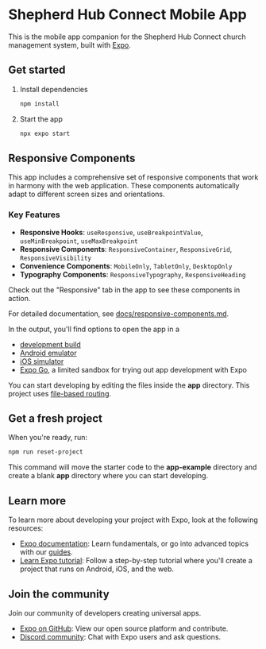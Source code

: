 # Shepherd Hub Connect Mobile App

This is the mobile app companion for the Shepherd Hub Connect church management system, built with [Expo](https://expo.dev).

## Get started

1. Install dependencies

   ```bash
   npm install
   ```

2. Start the app

   ```bash
   npx expo start
   ```

## Responsive Components

This app includes a comprehensive set of responsive components that work in harmony with the web application. These components automatically adapt to different screen sizes and orientations.

### Key Features

- **Responsive Hooks**: `useResponsive`, `useBreakpointValue`, `useMinBreakpoint`, `useMaxBreakpoint`
- **Responsive Components**: `ResponsiveContainer`, `ResponsiveGrid`, `ResponsiveVisibility`
- **Convenience Components**: `MobileOnly`, `TabletOnly`, `DesktopOnly`
- **Typography Components**: `ResponsiveTypography`, `ResponsiveHeading`

Check out the "Responsive" tab in the app to see these components in action.

For detailed documentation, see [docs/responsive-components.md](./docs/responsive-components.md).

In the output, you'll find options to open the app in a

- [development build](https://docs.expo.dev/develop/development-builds/introduction/)
- [Android emulator](https://docs.expo.dev/workflow/android-studio-emulator/)
- [iOS simulator](https://docs.expo.dev/workflow/ios-simulator/)
- [Expo Go](https://expo.dev/go), a limited sandbox for trying out app development with Expo

You can start developing by editing the files inside the **app** directory. This project uses [file-based routing](https://docs.expo.dev/router/introduction).

## Get a fresh project

When you're ready, run:

```bash
npm run reset-project
```

This command will move the starter code to the **app-example** directory and create a blank **app** directory where you can start developing.

## Learn more

To learn more about developing your project with Expo, look at the following resources:

- [Expo documentation](https://docs.expo.dev/): Learn fundamentals, or go into advanced topics with our [guides](https://docs.expo.dev/guides).
- [Learn Expo tutorial](https://docs.expo.dev/tutorial/introduction/): Follow a step-by-step tutorial where you'll create a project that runs on Android, iOS, and the web.

## Join the community

Join our community of developers creating universal apps.

- [Expo on GitHub](https://github.com/expo/expo): View our open source platform and contribute.
- [Discord community](https://chat.expo.dev): Chat with Expo users and ask questions.
